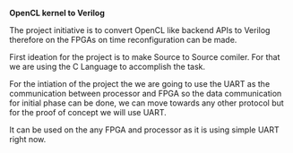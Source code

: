 **OpenCL kernel to Verilog**

The project initiative is to convert OpenCL like backend APIs to Verilog
therefore on the FPGAs on time reconfiguration can be made.

First ideation for the project is to make Source to Source comiler.
For that we are using the C Language to accomplish the task.

For the intiation of the project the we are going to use the UART as
the communication between processor and FPGA so the data communication
for initial phase can be done, we can move towards any other protocol 
but for the proof of concept we will use UART.

It can be used on the any FPGA and processor as it is using simple 
UART right now.
